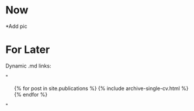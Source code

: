 Now
=====
*Add pic

For Later
======
 Dynamic .md links:

"
 <ul>{% for post in site.publications %}
   {% include archive-single-cv.html %}
 {% endfor %}</ul>
"
